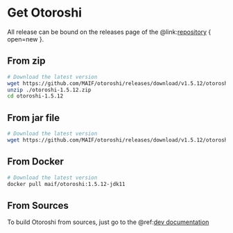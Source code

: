 # Get Otoroshi

All release can be bound on the releases page of the @link:[repository](https://github.com/MAIF/otoroshi/releases) { open=new }.

## From zip

```sh
# Download the latest version
wget https://github.com/MAIF/otoroshi/releases/download/v1.5.12/otoroshi-1.5.12.zip
unzip ./otoroshi-1.5.12.zip
cd otoroshi-1.5.12
```

## From jar file

```sh
# Download the latest version
wget https://github.com/MAIF/otoroshi/releases/download/v1.5.12/otoroshi.jar
```

## From Docker

```sh
# Download the latest version
docker pull maif/otoroshi:1.5.12-jdk11
```

## From Sources

To build Otoroshi from sources, just go to the @ref:[dev documentation](../dev.md)
